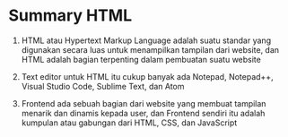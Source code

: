 # Summary HTML

1. HTML atau Hypertext Markup Language adalah suatu standar yang digunakan secara luas untuk menampilkan tampilan dari website, dan HTML adalah bagian terpenting dalam pembuatan suatu website

2. Text editor untuk HTML itu cukup banyak ada Notepad, Notepad++, Visual Studio Code, Sublime Text, dan Atom

3. Frontend ada sebuah bagian dari website yang membuat tampilan menarik dan dinamis kepada user, dan Frontend sendiri itu adalah kumpulan atau gabungan dari HTML, CSS, dan JavaScript
